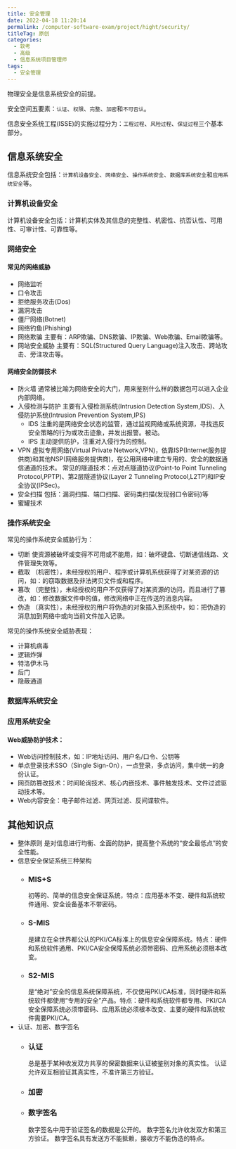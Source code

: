 ```yaml
---
title: 安全管理
date: 2022-04-18 11:20:14
permalink: /computer-software-exam/project/hight/security/
titleTag: 原创
categories:
  - 软考
  - 高级
  - 信息系统项目管理师
tags:
  - 安全管理
---
```

物理安全是信息系统安全的前提。

安全空间五要素：`认证`、`权限`、`完整`、`加密`和`不可否认`。

信息安全系统工程(ISSE)的实施过程分为：`工程过程`、`风险过程`、`保证过程`三个基本部分。
<!-- more -->
## 信息系统安全
信息系统安全包括：`计算机设备安全`、`网络安全`、`操作系统安全`、`数据库系统安全`和`应用系统安全`等。
### 计算机设备安全
计算机设备安全包括：计算机实体及其信息的完整性、机密性、抗否认性、可用性、可审计性、可靠性等。
### 网络安全
#### 常见的网络威胁
- 网络监听
- 口令攻击
- 拒绝服务攻击(Dos)
- 漏洞攻击
- 僵尸网络(Botnet)
- 网络钓鱼(Phishing)
- 网络欺骗
  主要有：ARP欺骗、DNS欺骗、IP欺骗、Web欺骗、Email欺骗等。
- 网站安全威胁
  主要有：SQL(Structured Query Language)注入攻击、跨站攻击、旁注攻击等。
#### 网络安全防御技术
- 防火墙
  通常被比喻为网络安全的大门，用来鉴别什么样的数据包可以进入企业内部网络。
- 入侵检测与防护
  主要有入侵检测系统(Intrusion Detection System,IDS)、入侵防护系统(Intrusion Prevention System,IPS)
  - IDS
    注重的是网络安全状态的监管，通过监视网络或系统资源，寻找违反安全策略的行为或攻击迹象，并发出报警。被动。
  - IPS
    主动提供防护，注重对入侵行为的控制。
- VPN
  虚拟专用网络(Virtual Private Network,VPN)，依靠ISP(Internet服务提供商)和其他NSP(网络服务提供商)，在公用网络中建立专用的、安全的数据通信通道的技术。
  常见的隧道技术：点对点隧道协议(Point-to Point Tunneling Protocol,PPTP)、第2层隧道协议(Layer 2 Tunneling Protocol,L2TP)和IP安全协议(IPSec)。
- 安全扫描
  包括：漏洞扫描、端口扫描、密码类扫描(发现弱口令密码)等
- 蜜罐技术
### 操作系统安全
常见的操作系统安全威胁行为：
- 切断
  使资源被破坏或变得不可用或不能用，如：破坏键盘、切断通信线路、文件管理失效等。
- 截取
  （机密性），未经授权的用户、程序或计算机系统获得了对某资源的访问，如：的窃取数据及非法拷贝文件或和程序。
- 篡改
  （完整性），未经授权的用户不仅获得了对某资源的访问，而且进行了篡改，如：修改数据文件中的值，修改网络中正在传送的消息内容。
- 伪造
  （真实性），未经授权的用户将伪造的对象插入到系统中，如：把伪造的消息加到网络中或向当前文件加入记录。

常见的操作系统安全威胁表现：
- 计算机病毒
- 逻辑炸弹
- 特洛伊木马
- 后门
- 隐蔽通道
### 数据库系统安全
### 应用系统安全
#### Web威胁防护技术：
- Web访问控制技术，如：IP地址访问、用户名/口令、公钥等
- 单点登录技术SSO（Single Sign-On），一点登录，多点访问，集中统一的身份认证。
- 网页防篡改技术：时间轮询技术、核心内嵌技术、事件触发技术、文件过滤驱动技术等。
- Web内容安全：电子邮件过滤、网页过滤、反间谍软件。
## 其他知识点
- 整体原则
  是对信息进行均衡、全面的防护，提高整个系统的“安全最低点”的安全性能。
- 信息安全保证系统三种架构
  - ### MIS+S
    初等的、简单的信息安全保证系统，特点：应用基本不变、硬件和系统软件通用、安全设备基本不带密码。
  - ### S-MIS
    是建立在全世界都公认的PKI/CA标准上的信息安全保障系统。特点：硬件和系统软件通用、PKI/CA安全保障系统必须带密码、应用系统必须根本改变。
  - ### S2-MIS
    是“绝对”安全的信息系统保障系统，不仅使用PKI/CA标准，同时硬件和系统软件都使用“专用的安全”产品。特点：硬件和系统软件都专用、PKI/CA安全保障系统必须带密码、应用系统必须根本改变、主要的硬件和系统软件需要PKI/CA。
- 认证、加密、数字签名
  - ### 认证
    总是基于某种收发双方共享的保密数据来认证被鉴别对象的真实性。
    认证允许双互相验证其真实性，不准许第三方验证。
  - ### 加密
  - ### 数字签名
    数字签名中用于验证签名的数据是公开的。
    数字签名允许收发双方和第三方验证。
    数字签名具有发送方不能抵赖，接收方不能伪造的特点。